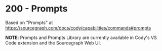 # 200 - Prompts

Based on "Prompts" at https://sourcegraph.com/docs/cody/capabilities/commands#prompts

**NOTE**: Prompts and Prompts Library are currently available in Cody's VS Code extension and the Sourcegraph Web UI.
